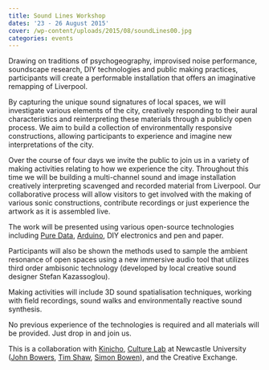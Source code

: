 ```yaml
---
title: Sound Lines Workshop
dates: '23 - 26 August 2015'
cover: /wp-content/uploads/2015/08/soundLines00.jpg
categories: events
---
```

Drawing on traditions of psychogeography, improvised noise performance, soundscape research, DIY technologies and public making practices, participants will create a performable installation that offers an imaginative remapping of Liverpool.

By capturing the unique sound signatures of local spaces, we will investigate various elements of the city, creatively responding to their aural characteristics and reinterpreting these materials through a publicly open process. We aim to build a collection of environmentally responsive constructions, allowing participants to experience and imagine new interpretations of the city.

Over the course of four days we invite the public to join us in a variety of making activities relating to how we experience the city. Throughout this time we will be building a multi-channel sound and image installation creatively interpreting scavenged and recorded material from Liverpool. Our collaborative process will allow visitors to get involved with the making of various sonic constructions, contribute recordings or just experience the artwork as it is assembled live.

The work will be presented using various open-source technologies including [Pure Data](https://puredata.info/), [Arduino](https://www.arduino.cc/), DIY electronics and pen and paper.

Participants will also be shown the methods used to sample the ambient resonance of open spaces using a new immersive audio tool that utilizes third order ambisonic technology (developed by local creative sound designer Stefan Kazassoglou).

Making activities will include 3D sound spatialisation techniques, working with field recordings, sound walks and environmentally reactive sound synthesis.

No previous experience of the technologies is required and all materials will be provided. Just drop in and join us.

This is a collaboration with [Kinicho](https://twitter.com/kinicho_audio), [Culture Lab](http://www.ncl.ac.uk/culturelab/) at Newcastle University ([John Bowers](http://jmbowers.net/), [Tim Shaw](http://tim-shaw.net/), [Simon Bowen](http://www.simon-bowen.com/)), and the Creative Exchange.
